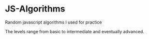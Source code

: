 # JS-Algorithms

Random javascript algorithms I used for practice

The levels range from basic to intermediate and eventually advanced.
